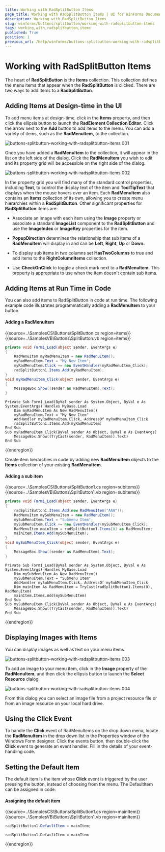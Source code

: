 ```yaml
---
title: Working with RadSplitButton Items
page_title: Working with RadSplitButton Items | UI for WinForms Documentation
description: Working with RadSplitButton Items
slug: winforms/buttons/splitbutton/working-with-radsplitbutton-items
tags: working,with,radsplitbutton,items
published: True
position: 1
previous_url: /help/winforms/buttons-splitbutton-working-with-radsplitbutton-items.html
---
```


# Working with RadSplitButton Items



The heart of __RadSplitButton__ is the __Items__ collection. This collection defines the menu items that appear when the __RadSplitButton__ is clicked. There are two ways to add items to a __RadSplitButton__.

## Adding Items at Design-time in the UI

To add menu items at design-time, click in the __Items__ property, and then click the ellipsis button to launch the __RadElement Collection Editor__. Click the arrow next to the __Add__ button to add items to the menu. You can add a variety of items, such as the __RadMenuItem,__ to the collection.

![buttons-splitbutton-working-with-radsplitbutton-items 001](images/buttons-splitbutton-working-with-radsplitbutton-items001.png)

Once you have added a __RadMenuItem__ to the collection, it will appear in the list on the left side of the dialog. Click the __RadMenuItem__ you wish to edit and its property grid will be accessible on the right side of the dialog.

![buttons-splitbutton-working-with-radsplitbutton-items 002](images/buttons-splitbutton-working-with-radsplitbutton-items002.png)

In the property grid you will find many of the standard control properties, including __Text__, to control the display text of the item and __ToolTipText__ that displays when the mouse hovers over an item. Each __RadMenuItem__ also contains an __Items__ collection of its own, allowing you to create menu hierarchies within a __RadSplitButton__. Other significant properties for __RadSplitButton__ items are:

* Associate an image with each item using the __Image__ property or associate a standard __ImageList__ component to the __RadSplitButton__ and use the __ImageIndex__ or __ImageKey__ properties for the item. 

* __PopupDirection__ determines the relationship that sub items of a __RadMenuItem__ will display in and can be __Left__, __Right__, __Up__ or __Down.__

* To display sub items in two columns set __HasTwoColumns__ to true and add items to the __RightColumnItems__ collection.

* Use __CheckOnClick__ to toggle a check mark next to a __RadMenuItem__. This property is appropriate to use when the item doesn't contain sub items.

## Adding Items at Run Time in Code

You can also add items to RadSplitButton in code at run time. The following example code illustrates programmatically adding a __RadMenuItem__ to your button.

#### Adding a RadMenuItem 

{{source=..\SamplesCS\Buttons\SplitButton.cs region=items}} 
{{source=..\SamplesVB\Buttons\SplitButton.vb region=items}} 

````C#
private void Form1_Load(object sender, EventArgs e)
{
    RadMenuItem myRadMenuItem = new RadMenuItem();
    myRadMenuItem.Text = "My New Item";
    myRadMenuItem.Click += new EventHandler(myRadMenuItem_Click);
    radSplitButton1.Items.Add(myRadMenuItem);
}
void myRadMenuItem_Click(object sender, EventArgs e)
{
    MessageBox.Show((sender as RadMenuItem).Text);
}

````
````VB.NET
Private Sub Form1_Load(ByVal sender As System.Object, ByVal e As System.EventArgs) Handles MyBase.Load
    Dim myRadMenuItem As New RadMenuItem()
    myRadMenuItem.Text = "My New Item"
    AddHandler myRadMenuItem.Click, AddressOf myRadMenuItem_Click
    radSplitButton1.Items.Add(myRadMenuItem)
End Sub
Sub myRadMenuItem_Click(ByVal sender As Object, ByVal e As EventArgs)
    MessageBox.Show((TryCast(sender, RadMenuItem)).Text)
End Sub

````

{{endregion}} 
 
Create item hierarchies in code by adding new __RadMenuItem__ objects to the __Items__ collection of your existing __RadMenuItem__.

#### Adding a sub item 

{{source=..\SamplesCS\Buttons\SplitButton1.cs region=subitems}} 
{{source=..\SamplesVB\Buttons\SplitButton1.vb region=subitems}} 

````C#
private void Form1_Load(object sender, EventArgs e)
{
    radSplitButton1.Items.Add(new RadMenuItem("AAA"));
    RadMenuItem mySubMenuItem = new RadMenuItem();
    mySubMenuItem.Text = "Submenu Item";
    mySubMenuItem.Click += new EventHandler(mySubMenuItem_Click);
    RadMenuItem mainItem = radSplitButton1.Items[0] as RadMenuItem;
    mainItem.Items.Add(mySubMenuItem);
}
void mySubMenuItem_Click(object sender, EventArgs e)
{
    MessageBox.Show((sender as RadMenuItem).Text);
}

````
````VB.NET
Private Sub Form1_Load(ByVal sender As System.Object, ByVal e As System.EventArgs) Handles MyBase.Load
    Dim mySubMenuItem As New RadMenuItem()
    mySubMenuItem.Text = "Submenu Item"
    AddHandler mySubMenuItem.Click, AddressOf mySubMenuItem_Click
    Dim mainItem As RadMenuItem = TryCast(radSplitButton1.Items(0), RadMenuItem)
    mainItem.Items.Add(mySubMenuItem)
End Sub
Sub mySubMenuItem_Click(ByVal sender As Object, ByVal e As EventArgs)
    MessageBox.Show((TryCast(sender, RadMenuItem)).Text)
End Sub

````

{{endregion}} 
 
## Displaying Images with Items

You can display images as well as text on your menu items.

![buttons-splitbutton-working-with-radsplitbutton-items 003](images/buttons-splitbutton-working-with-radsplitbutton-items003.png)

To add an image to your menu item, click in the __Image__ property of the __RadMenuItem__, and then click the ellipsis button to launch the __Select Resource__ dialog.

![buttons-splitbutton-working-with-radsplitbutton-items 004](images/buttons-splitbutton-working-with-radsplitbutton-items004.png)

From this dialog you can select an image file from a project resource file or from an image resource on your local hard drive. 

## Using the Click Event

To handle the __Click__ event of RadMenuItems on the drop down menu, locate the __RadMenuItem__ in the drop down list in the Properties window of the Windows Form designer. Click the events button, then double-click the __Click__ event to generate an event handler. Fill in the details of your event-handling code.

## Setting the Default Item

The default item is the item whose __Click__ event is triggered by the user pressing the button, instead of choosing from the menu. The DefaultItem can be assigned in code: 

#### Assigning the default item 

{{source=..\SamplesCS\Buttons\SplitButton1.cs region=mainItem}} 
{{source=..\SamplesVB\Buttons\SplitButton1.vb region=mainItem}} 

````C#
radSplitButton1.DefaultItem = mainItem;

````
````VB.NET
radSplitButton1.DefaultItem = mainItem

````

{{endregion}} 



